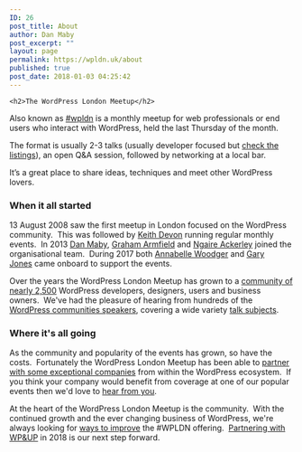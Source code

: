 ```yaml
---
ID: 26
post_title: About
author: Dan Maby
post_excerpt: ""
layout: page
permalink: https://wpldn.uk/about
published: true
post_date: 2018-01-03 04:25:42
---
```


	<h2>The WordPress London Meetup</h2>
<p>Also known as <a href="http://www.meetup.com/London-WordPress/">#wpldn</a> is a monthly meetup for web professionals or end users who interact with WordPress, held the last Thursday of the month.</p>
<p>The format is usually 2-3 talks (usually developer focused but <a href="https://wpldn.uk/attend/">check the listings</a>), an open Q&amp;A session, followed by networking at a local bar.</p>
<p>It’s a great place to share ideas, techniques and meet other WordPress lovers.</p>
	<h3>When it all started</h3>
<p>13 August 2008 saw the first meetup in London focused on the WordPress community.  This was followed by <a href="https://wpldn.uk/speaker/keith-devon/">Keith Devon</a> running regular monthly events.  In 2013 <a href="https://wpldn.uk/speaker/dan-maby/">Dan Maby</a>, <a href="https://wpldn.uk/speaker/graham-armfield/">Graham Armfield</a> and <a href="https://wpldn.uk/speaker/ngaire-ackerley/">Ngaire Ackerley</a> joined the organisational team.  During 2017 both <a href="https://wpldn.uk/speaker/annabelle-woodger/">Annabelle Woodger</a> and <a href="https://wpldn.uk/speaker/gary-jones/">Gary Jones</a> came onboard to support the events.</p>
<p>Over the years the WordPress London Meetup has grown to a <a href="https://www.meetup.com/London-WordPress/">community of nearly 2,500</a> WordPress developers, designers, users and business owners.  We've had the pleasure of hearing from hundreds of the <a href="https://wpldn.uk/speakers/">WordPress communities speakers</a>, covering a wide variety <a href="https://wpldn.uk/subjects">talk subjects</a>.</p>
<h3>Where it's all going</h3>
<p>As the community and popularity of the events has grown, so have the costs.  Fortunately the WordPress London Meetup has been able to <a href="https://wpldn.uk/supporters/">partner with some exceptional companies</a> from within the WordPress ecosystem.  If you think your company would benefit from coverage at one of our popular events then we'd love to <a href="https://wpldn.uk/supporting-wordpress-london-meetup/">hear from you</a>.</p>
<p>At the heart of the WordPress London Meetup is the community.  With the continued growth and the ever changing business of WordPress, we're always looking for <a href="https://wpldn.uk/feedback">ways to improve</a> the #WPLDN offering.  <a href="https://wpandup.org">Partnering with WP&amp;UP</a> in 2018 is our next step forward.</p>